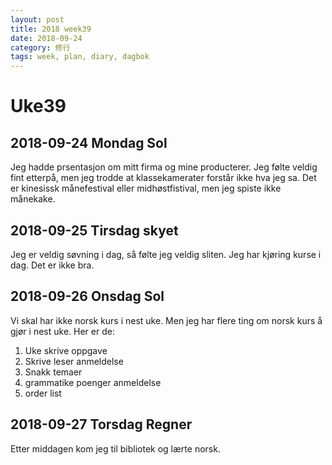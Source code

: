 ```yaml
---
layout: post
title: 2018 week39
date: 2018-09-24
category: 修行
tags: week, plan, diary, dagbok
---
```

# Uke39

## 2018-09-24 Mondag Sol
Jeg hadde prsentasjon om mitt firma og mine producterer. Jeg følte veldig fint etterpå, men jeg trodde at klassekamerater forstår ikke hva jeg sa. Det er kinesissk månefestival eller midhøstfistival, men jeg spiste ikke månekake. 

## 2018-09-25 Tirsdag skyet
Jeg er veldig søvning i dag, så følte jeg veldig sliten. Jeg har kjøring kurse i dag. Det er ikke bra. 

## 2018-09-26 Onsdag Sol
Vi skal har ikke norsk kurs i nest uke. Men jeg har flere ting om norsk kurs å gjør i nest uke.
Her er de: 
1. Uke skrive oppgave
2. Skrive leser anmeldelse
3. Snakk temaer 
4. grammatike poenger anmeldelse
5. order list

## 2018-09-27 Torsdag Regner
Etter middagen kom jeg til bibliotek og lærte norsk.

